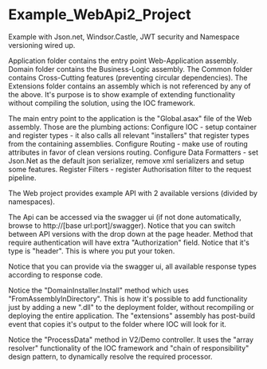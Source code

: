 # Example_WebApi2_Project
Example with Json.net, Windsor.Castle, JWT security and Namespace versioning wired up.

Application folder contains the entry point Web-Application assembly.
Domain folder contains the Business-Logic assembly.
The Common folder contains Cross-Cutting features (preventing circular dependencies).
The Extensions folder contains an assembly which is not referenced by any of the above.
It's purpose is to show example of extending functionality without compiling the solution, using the IOC framework.

The main entry point to the application is the "Global.asax" file of the Web assembly. Those are the plumbing actions:
Configure IOC - setup container and register types - it also calls all relevant "installers" that register types from the containing assemblies.
Configure Routing - make use of routing attributes in favor of clean versions routing.
Configure Data Formatters - set Json.Net as the default json serializer, remove xml serializers and setup some features.
Register Filters - register Authorisation filter to the request pipeline.

The Web project provides example API with 2 available versions (divided by namespaces).

The Api can be accessed via the swagger ui (if not done automatically, browse to http://[base url:port]/swagger).
Notice that you can switch between API versions with the drop down at the page header.
Method that require authentication will have extra "Authorization" field. Notice that it's type is "header".
This is where you put your token.

Notice that you can provide via the swagger ui, all available response types according to response code.

Notice the "DomainInstaller.Install" method which uses "FromAssemblyInDirectory".
This is how it's possible to add functionality just by adding a new ".dll" to the deployment folder, without recompiling or deploying the entire application.
The "extensions" assembly has post-build event that copies it's output to the folder where IOC will look for it.

Notice the "ProcessData" method in V2/Demo controller.
It uses the "array resolver" functionality of the IOC framework and "chain of responsibility" design pattern, to dynamically resolve the required processor.

